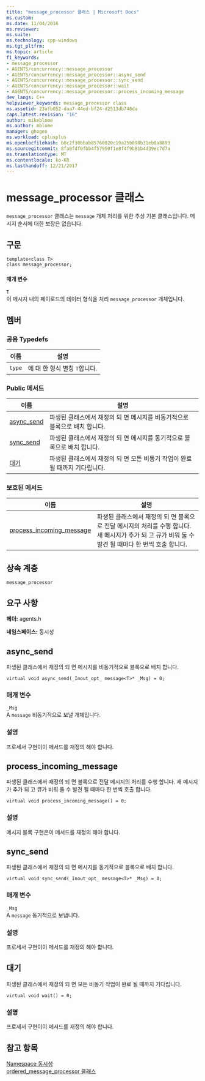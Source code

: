```yaml
---
title: "message_processor 클래스 | Microsoft Docs"
ms.custom: 
ms.date: 11/04/2016
ms.reviewer: 
ms.suite: 
ms.technology: cpp-windows
ms.tgt_pltfrm: 
ms.topic: article
f1_keywords:
- message_processor
- AGENTS/concurrency::message_processor
- AGENTS/concurrency::message_processor::async_send
- AGENTS/concurrency::message_processor::sync_send
- AGENTS/concurrency::message_processor::wait
- AGENTS/concurrency::message_processor::process_incoming_message
dev_langs: C++
helpviewer_keywords: message_processor class
ms.assetid: 23afb052-daa7-44ed-bf24-d2513db748da
caps.latest.revision: "16"
author: mikeblome
ms.author: mblome
manager: ghogen
ms.workload: cplusplus
ms.openlocfilehash: b8c2f30bbab85760020c19a25b098b31eb0a8893
ms.sourcegitcommit: 8fa8fdf0fbb4f57950f1e8f4f9b81b4d39ec7d7a
ms.translationtype: MT
ms.contentlocale: ko-KR
ms.lasthandoff: 12/21/2017
---
```

# <a name="messageprocessor-class"></a>message_processor 클래스
`message_processor` 클래스는 `message` 개체 처리를 위한 추상 기본 클래스입니다. 메시지 순서에 대한 보장은 없습니다.  
  
## <a name="syntax"></a>구문  
  
```
template<class T>
class message_processor;
```  
  
#### <a name="parameters"></a>매개 변수  
 `T`  
 이 메시지 내의 페이로드의 데이터 형식을 처리 `message_processor` 개체입니다.  
  
## <a name="members"></a>멤버  
  
### <a name="public-typedefs"></a>공용 Typedefs  
  
|이름|설명|  
|----------|-----------------|  
|`type`|에 대 한 형식 별칭 `T`합니다.|  
  
### <a name="public-methods"></a>Public 메서드  
  
|이름|설명|  
|----------|-----------------|  
|[async_send](#async_send)|파생된 클래스에서 재정의 되 면 메시지를 비동기적으로 블록으로 배치 합니다.|  
|[sync_send](#sync_send)|파생된 클래스에서 재정의 되 면 메시지를 동기적으로 블록으로 배치 합니다.|  
|[대기](#wait)|파생된 클래스에서 재정의 되 면 모든 비동기 작업이 완료 될 때까지 기다립니다.|  
  
### <a name="protected-methods"></a>보호된 메서드  
  
|이름|설명|  
|----------|-----------------|  
|[process_incoming_message](#process_incoming_message)|파생된 클래스에서 재정의 되 면 블록으로 전달 메시지의 처리를 수행 합니다. 새 메시지가 추가 되 고 큐가 비워 둘 수 발견 될 때마다 한 번씩 호출 합니다.|  
  
## <a name="inheritance-hierarchy"></a>상속 계층  
 `message_processor`  
  
## <a name="requirements"></a>요구 사항  
 **헤더:** agents.h  
  
 **네임스페이스:** 동시성  
  
##  <a name="async_send"></a>async_send 

 파생된 클래스에서 재정의 되 면 메시지를 비동기적으로 블록으로 배치 합니다.  
  
```
virtual void async_send(_Inout_opt_ message<T>* _Msg) = 0;
```  
  
### <a name="parameters"></a>매개 변수  
 `_Msg`  
 A `message` 비동기적으로 보낼 개체입니다.  
  
### <a name="remarks"></a>설명  
 프로세서 구현이이 메서드를 재정의 해야 합니다.  
  
##  <a name="process_incoming_message"></a>process_incoming_message 

 파생된 클래스에서 재정의 되 면 블록으로 전달 메시지의 처리를 수행 합니다. 새 메시지가 추가 되 고 큐가 비워 둘 수 발견 될 때마다 한 번씩 호출 합니다.  
  
```
virtual void process_incoming_message() = 0;
```  
  
### <a name="remarks"></a>설명  
 메시지 블록 구현은이 메서드를 재정의 해야 합니다.  
  
##  <a name="sync_send"></a>sync_send 

 파생된 클래스에서 재정의 되 면 메시지를 동기적으로 블록으로 배치 합니다.  
  
```
virtual void sync_send(_Inout_opt_ message<T>* _Msg) = 0;
```  
  
### <a name="parameters"></a>매개 변수  
 `_Msg`  
 A `message` 동기적으로 보냅니다.  
  
### <a name="remarks"></a>설명  
 프로세서 구현이이 메서드를 재정의 해야 합니다.  
  
##  <a name="wait"></a>대기 

 파생된 클래스에서 재정의 되 면 모든 비동기 작업이 완료 될 때까지 기다립니다.  
  
```
virtual void wait() = 0;
```  
  
### <a name="remarks"></a>설명  
 프로세서 구현이이 메서드를 재정의 해야 합니다.  
  
## <a name="see-also"></a>참고 항목  
 [Namespace 동시성](concurrency-namespace.md)   
 [ordered_message_processor 클래스](ordered-message-processor-class.md)
